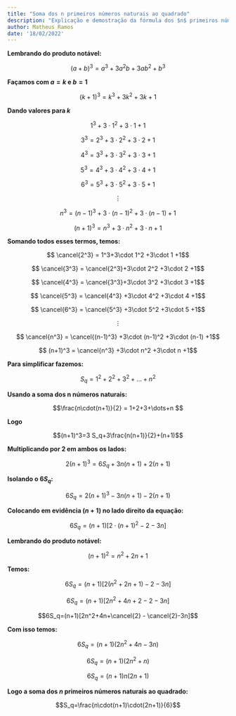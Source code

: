 ```yaml
---
title: "Soma dos n primeiros números naturais ao quadrado"
description: "Explicação e demostração da fórmula dos $n$ primeiros números naturais ao quadrado"
author: Matheus Ramos
date: '18/02/2022'
---
```



**Lembrando do produto notável:**

$$(a+b)^3=a^3+3a^2b+3ab^2+b^3$$

**Façamos com $a=k$ e $b=1$**

$$(k+1)^3=k^3+3k^2+3k+1$$

**Dando valores para $k$**

$$  1^3+3\cdot 1^2 +3\cdot 1 +1$$

$$ 3^3 = 2^3+3\cdot 2^2 +3\cdot 2 +1$$

$$ 4^3 = 3^3+3\cdot 3^2 +3\cdot 3 +1$$

$$  5^3 = 4^3+3\cdot 4^2 +3\cdot 4 +1$$

$$ 6^3 = 5^3+3\cdot 5^2 +3\cdot 5 +1$$

$$\vdots$$

$$ n^3 = (n-1)^3+3\cdot (n-1)^2 +3\cdot (n-1) +1$$

$$ (n+1)^3 = n^3+3\cdot n^2 +3\cdot n +1$$

**Somando todos esses termos, temos:**

$$ \cancel{2^3} = 1^3+3\cdot 1^2 +3\cdot 1 +1$$

$$ \cancel{3^3} = \cancel{2^3}+3\cdot 2^2 +3\cdot 2 +1$$

$$ \cancel{4^3} = \cancel{3^3}+3\cdot 3^2 +3\cdot 3 +1$$

$$ \cancel{5^3} = \cancel{4^3} +3\cdot 4^2 +3\cdot 4 +1$$

$$ \cancel{6^3} = \cancel{5^3} +3\cdot 5^2 +3\cdot 5 +1$$

$$\vdots$$

$$ \cancel{n^3} = \cancel{(n-1)^3} +3\cdot (n-1)^2 +3\cdot (n-1) +1$$

$$ (n+1)^3 = \cancel{n^3} +3\cdot n^2 +3\cdot n +1$$


**Para simplificar fazemos:**

$$S_q=1^2+2^2+3^2+\dots+n^2$$

**Usando a soma dos n números naturais:**

$$\frac{n\cdot(n+1)}{2} = 1+2+3+\dots+n $$

**Logo**

$$(n+1)^3=3 S_q+3\frac{n(n+1)}{2}+(n+1)$$

**Multiplicando por $2$ em ambos os lados:**

$$2(n+1)^3=6 S_q+3 n(n+1)+2(n+1)$$

**Isolando o $6 S_q$:**

$$6 S_q=2(n+1)^3 - 3n(n+1)-2(n+1)$$

**Colocando em evidência $(n+1)$ no lado direito da equação:**

$$6S_q=(n+1) \left[2\cdot(n+1)^2 - 2-3n \right]$$

**Lembrando do produto notável:**

$$(n+1)^2=n^2+2n+1$$

**Temos:**

$$6S_q=(n+1) [2(n^2+2n+1) - 2-3n] $$

$$6S_q=(n+1)[2n^2+4n+2 - 2-3n]$$

$$6S_q=(n+1)[2n^2+4n+\cancel{2} - \cancel{2}-3n]$$

**Com isso temos:**

$$6 S_q=(n+1) \left(2n^2+4n-3n \right)$$

$$6 S_q=(n+1) \left(2n^2+n \right)$$

$$6 S_q=(n+1) n(2n+1)$$

**Logo a soma dos $n$ primeiros números naturais ao quadrado:**

$$S_q=\frac{n\cdot(n+1)\cdot(2n+1)}{6}$$

